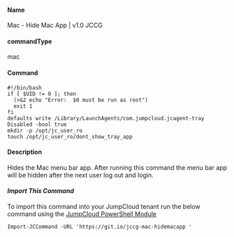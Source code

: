 #### Name

Mac - Hide Mac App | v1.0 JCCG

#### commandType

mac

#### Command

```
#!/bin/bash
if [ $UID != 0 ]; then
  (>&2 echo "Error:  $0 must be run as root")
  exit 1
fi
defaults write /Library/LaunchAgents/com.jumpcloud.jcagent-tray Disabled -bool true
mkdir -p /opt/jc_user_ro
touch /opt/jc_user_ro/dont_show_tray_app
```

#### Description

Hides the Mac menu bar app. After running this command the menu bar app will be hidden after the next user log out and login. 

#### *Import This Command*

To import this command into your JumpCloud tenant run the below command using the [JumpCloud PowerShell Module](https://github.com/TheJumpCloud/support/wiki/Installing-the-JumpCloud-PowerShell-Module)

```
Import-JCCommand -URL 'https://git.io/jccg-mac-hidemacapp '
```

